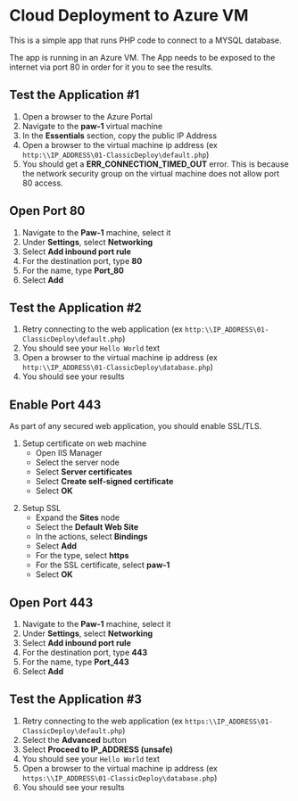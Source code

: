# Cloud Deployment to Azure VM

This is a simple app that runs PHP code to connect to a MYSQL database.

The app is running in an Azure VM.  The App needs to be exposed to the internet via port 80 in order for it you to see the results.

## Test the Application #1

1. Open a browser to the Azure Portal
2. Navigate to the **paw-1** virtual machine
3. In the **Essentials** section, copy the public IP Address
4. Open a browser to the virtual machine ip address (ex `http:\\IP_ADDRESS\01-ClassicDeploy\default.php`)
5. You should get a **ERR_CONNECTION_TIMED_OUT** error.  This is because the network security group on the virtual machine does not allow port 80 access.

## Open Port 80

1. Navigate to the **Paw-1** machine, select it
2. Under **Settings**, select **Networking**
3. Select **Add inbound port rule**
4. For the destination port, type **80**
5. For the name, type **Port_80**
6. Select **Add**

## Test the Application #2

1. Retry connecting to the web application (ex `http:\\IP_ADDRESS\01-ClassicDeploy\default.php`)
2. You should see your `Hello World` text
3. Open a browser to the virtual machine ip address (ex `http:\\IP_ADDRESS\01-ClassicDeploy\database.php`)
4. You should see your results

## Enable Port 443

As part of any secured web application, you should enable SSL/TLS.

1. Setup certificate on web machine
   - Open IIS Manager
   - Select the server node
   - Select **Server certificates**
   - Select **Create self-signed certificate**
   - Select **OK**
<!--
   - For the friendly name, type **paw-1**
   - For the certificate store, select **Web Hosting**
   - For Common name, type **PHP Dev**
   - For Organization, type **PHP Dev**
   - For Organizational unit, type **Dev**
   - For City/locality, type **Redmond**
   - For State/province, type **WA**
   - Click **Next**
-->
2. Setup SSL
   - Expand the **Sites** node
   - Select the **Default Web Site**
   - In the actions, select **Bindings**
   - Select **Add**
   - For the type, select **https**
   - For the SSL certificate, select **paw-1**
   - Select **OK**

## Open Port 443

1. Navigate to the **Paw-1** machine, select it
2. Under **Settings**, select **Networking**
3. Select **Add inbound port rule**
4. For the destination port, type **443**
5. For the name, type **Port_443**
6. Select **Add**

## Test the Application #3

1. Retry connecting to the web application (ex `https:\\IP_ADDRESS\01-ClassicDeploy\default.php`)
2. Select the **Advanced** button
3. Select **Proceed to IP_ADDRESS (unsafe)**
4. You should see your `Hello World` text
5. Open a browser to the virtual machine ip address (ex `https:\\IP_ADDRESS\01-ClassicDeploy\database.php`)
6. You should see your results
